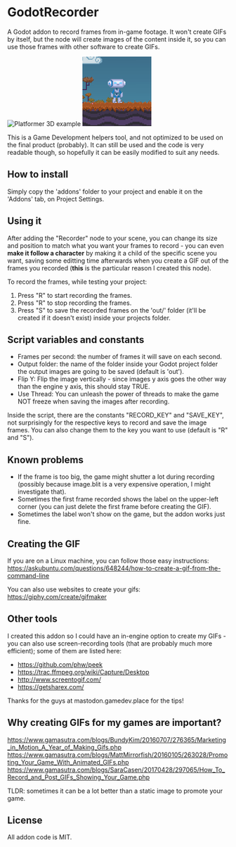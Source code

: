 # GodotRecorder
A Godot addon to record frames from in-game footage. It won't create GIFs by itself, but the node will create
images of the content inside it, so you can use those frames with other software to create GIFs.

![Platformer 3D example](platformer3Dexample.gif)
![Platformer 2D example](platformer2Dexample.gif)

This is a Game Development helpers tool, and not optimized to be used on the final product (probably). It can still be used
and the code is very readable though, so hopefully it can be easily modified to suit any needs.

## How to install
Simply copy the 'addons' folder to your project and enable it on the 'Addons' tab, on Project Settings.

## Using it
After adding the "Recorder" node to your scene, you can change its size and position to match what you want your frames to record - 
you can even **make it follow a character** by making it a child of the specific scene you want, saving some editting time
afterwards when you create a GIF out of the frames you recorded (**this** is the particular reason I created this node).

To record the frames, while testing your project:
1. Press "R" to start recording the frames.
2. Press "R" to stop recording the frames.
3. Press "S" to save the recorded frames on the 'out/' folder (it'll be created if it doesn't exist) inside your projects folder.

## Script variables and constants
- Frames per second: the number of frames it will save on each second.
- Output folder: the name of the folder inside your Godot project folder the output images are going to be saved (default is 'out').
- Flip Y: Flip the image vertically - since images y axis goes the other way than the engine y axis, this should stay TRUE.
- Use Thread: You can unleash the power of threads to make the game NOT freeze when saving the images after recording.

Inside the script, there are the constants "RECORD_KEY" and "SAVE_KEY", not surprisingly for the respective keys to record and
save the image frames. You can also change them to the key you want to use (default is "R" and "S").

## Known problems

- If the frame is too big, the game might shutter a lot during recording (possibly because image.blit is a very expensive operation, I might investigate that).
- Sometimes the first frame recorded shows the label on the upper-left corner (you can just delete the first frame before creating the GIF).
- Sometimes the label won't show on the game, but the addon works just fine.

## Creating the GIF

If you are on a Linux machine, you can follow those easy instructions: https://askubuntu.com/questions/648244/how-to-create-a-gif-from-the-command-line

You can also use websites to create your gifs: https://giphy.com/create/gifmaker

## Other tools

I created this addon so I could have an in-engine option to create my GIFs - you can also use screen-recording tools (that are probably much more efficient); some of them are listed here:

- https://github.com/phw/peek
- https://trac.ffmpeg.org/wiki/Capture/Desktop
- http://www.screentogif.com/
- https://getsharex.com/

Thanks for the guys at mastodon.gamedev.place for the tips!

## Why creating GIFs for my games are important?

https://www.gamasutra.com/blogs/BundyKim/20160707/276365/Marketing_in_Motion_A_Year_of_Making_Gifs.php
https://www.gamasutra.com/blogs/MattMirrorfish/20160105/263028/Promoting_Your_Game_With_Animated_GIFs.php
https://www.gamasutra.com/blogs/SaraCasen/20170428/297065/How_To_Record_and_Post_GIFs_Showing_Your_Game.php

TLDR: sometimes it can be a lot better than a static image to promote your game.

## License
All addon code is MIT.
